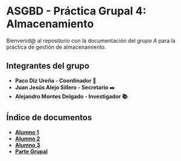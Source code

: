 # **ASGBD - Práctica Grupal 4: Almacenamiento**

Bienvenid@ al repositorio con la documentación del *grupo A* para la práctica de gestión de almacenamiento.

## **Integrantes del grupo**

- **Paco Diz Ureña - Coordinador 📝**
- **Juan Jesús Alejo Sillero - Secretario ✒️**
- **Alejandro Montes Delgado - Investigador 📚**

## **Índice de documentos**

- [**Alumno 1**](Alumno%201.md)
- [**Alumno 2**](Alumno%202.md)
- [**Alumno 3**](Alumno%203.md)
- [**Parte Grupal**](Parte%20Grupal.md)
